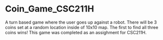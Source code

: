# Coin_Game_CSC211H

A turn based game where the user goes up against a robot. There will be 3 coins set at a random location inside of 10x10 map. The first to find all three coins wins!
This game was completed as an assighment for CSC211H.

